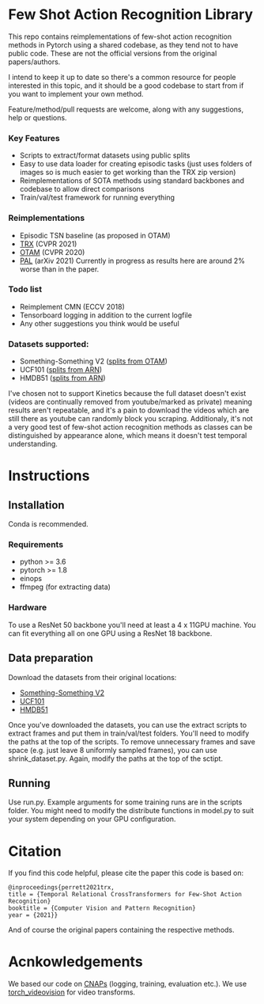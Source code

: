 # Few Shot Action Recognition Library

This repo contains reimplementations of few-shot action recognition methods in Pytorch using a shared codebase, as they tend not to have public code. These are not the official versions from the original papers/authors.

I intend to keep it up to date so there's a common resource for people interested in this topic, and it should be a good codebase to start from if you want to implement your own method. 

Feature/method/pull requests are welcome, along with any suggestions, help or questions.

### Key Features
- Scripts to extract/format datasets using public splits
- Easy to use data loader for creating episodic tasks (just uses folders of images so is much easier to get working than the TRX zip version)
- Reimplementations of SOTA methods using standard backbones and codebase to allow direct comparisons
- Train/val/test framework for running everything

### Reimplementations

- Episodic TSN baseline (as proposed in OTAM)
- [TRX](https://arxiv.org/abs/2101.06184) (CVPR 2021)
- [OTAM](https://openaccess.thecvf.com/content_CVPR_2020/papers/Cao_Few-Shot_Video_Classification_via_Temporal_Alignment_CVPR_2020_paper.pdf) (CVPR 2020)
- [PAL](https://arxiv.org/abs/2101.08085) (arXiv 2021) Currently in progress as results here are around 2% worse than in the paper.

### Todo list

- Reimplement CMN (ECCV 2018)
- Tensorboard logging in addition to the current logfile
- Any other suggestions you think would be useful


### Datasets supported:

- Something-Something V2 ([splits from OTAM](https://openaccess.thecvf.com/content_CVPR_2020/papers/Cao_Few-Shot_Video_Classification_via_Temporal_Alignment_CVPR_2020_paper.pdf))
- UCF101 ([splits from ARN](https://www.ecva.net/papers/eccv_2020/papers_ECCV/papers/123500511.pdf))
- HMDB51 ([splits from ARN](https://www.ecva.net/papers/eccv_2020/papers_ECCV/papers/123500511.pdf))

I've chosen not to support Kinetics because the full dataset doesn't exist (videos are continually removed from youtube/marked as private) meaning results aren't repeatable, and it's a pain to download the videos which are still there as youtube can randomly block you scraping. Additionaly, it's not a very good test of few-shot action recognition methods as classes can be distinguished by appearance alone, which means it doesn't test temporal understanding.


# Instructions

## Installation

Conda is recommended. 

### Requirements

- python >= 3.6
- pytorch >= 1.8
- einops
- ffmpeg (for extracting data)

### Hardware

To use a ResNet 50 backbone you'll need at least a 4 x 11GPU machine. You can fit everything all on one GPU using a ResNet 18 backbone.


## Data preparation

Download the datasets from their original locations:

- [Something-Something V2](https://20bn.com/datasets/something-something#download)
- [UCF101](https://www.crcv.ucf.edu/data/UCF101.php)
- [HMDB51](https://serre-lab.clps.brown.edu/resource/hmdb-a-large-human-motion-database/#Downloads)

Once you've downloaded the datasets, you can use the extract scripts to extract frames and put them in train/val/test folders. You'll need to modify the paths at the top of the scripts.
To remove unnecessary frames and save space (e.g. just leave 8 uniformly sampled frames), you can use shrink_dataset.py. Again, modify the paths at the top of the sctipt.

## Running

Use run.py. Example arguments for some training runs are in the scripts folder. You might need to modify the distribute functions in model.py to suit your system depending on your GPU configuration.

# Citation

If you find this code helpful, please cite the paper this code is based on:

	@inproceedings{perrett2021trx,
	title = {Temporal Relational CrossTransformers for Few-Shot Action Recognition}
	booktitle = {Computer Vision and Pattern Recognition}
	year = {2021}}

And of course the original papers containing the respective methods.



# Acnkowledgements

We based our code on [CNAPs](https://github.com/cambridge-mlg/cnaps) (logging, training, evaluation etc.). We use [torch_videovision](https://github.com/hassony2/torch_videovision) for video transforms.





